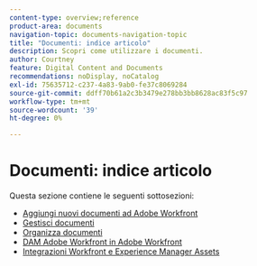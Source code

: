 ```yaml
---
content-type: overview;reference
product-area: documents
navigation-topic: documents-navigation-topic
title: "Documenti: indice articolo"
description: Scopri come utilizzare i documenti.
author: Courtney
feature: Digital Content and Documents
recommendations: noDisplay, noCatalog
exl-id: 75635712-c237-4a83-9ab0-fe37c8069284
source-git-commit: ddff70b61a2c3b3479e278bb3bb8628ac83f5c97
workflow-type: tm+mt
source-wordcount: '39'
ht-degree: 0%

---
```


# Documenti: indice articolo

<!-- Audited: 1/2024 -->

Questa sezione contiene le seguenti sottosezioni:

* [Aggiungi nuovi documenti ad Adobe Workfront](../documents/adding-documents-to-workfront/add-new-documents-to-workfront.md)
* [Gestisci documenti](../documents/managing-documents/manage-documents.md)
* [Organizza documenti](../documents/organizing-documents/organize-documents.md)
* [DAM Adobe Workfront in Adobe Workfront](../documents/workfront-dam-within-workfront/workfront-dam-in-workfrontt.md)
* [Integrazioni Workfront e Experience Manager Assets](../documents/workfront-and-experience-manager-integrations/wf-experience-manager-integrations.md)

